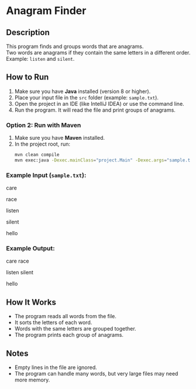 # Anagram Finder

## Description
This program finds and groups words that are anagrams.  
Two words are anagrams if they contain the same letters in a different order.  
Example: `listen` and `silent`.

## How to Run
1. Make sure you have **Java** installed (version 8 or higher).
2. Place your input file in the `src` folder (example: `sample.txt`).
3. Open the project in an IDE (like IntelliJ IDEA) or use the command line.
4. Run the program. It will read the file and print groups of anagrams.


### Option 2: Run with Maven
1. Make sure you have **Maven** installed.
2. In the project root, run:
   ```bash
   mvn clean compile
   mvn exec:java -Dexec.mainClass="project.Main" -Dexec.args="sample.txt"


### Example Input (`sample.txt`):
care

race

listen

silent

hello


### Example Output:
care race

listen silent

hello


## How It Works
- The program reads all words from the file.
- It sorts the letters of each word.
- Words with the same letters are grouped together.
- The program prints each group of anagrams.

## Notes
- Empty lines in the file are ignored.
- The program can handle many words, but very large files may need more memory.
